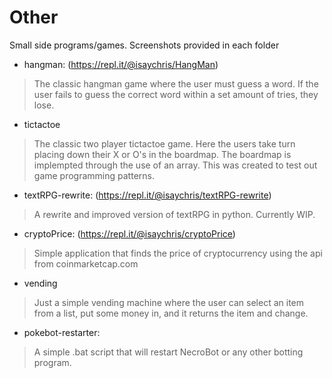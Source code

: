 # Other
Small side programs/games. Screenshots provided in each folder


- hangman: (https://repl.it/@isaychris/HangMan)
> The classic hangman game where the user must guess a word. If the user fails to guess the correct word within a set amount of tries, they lose.
- tictactoe
> The classic two player tictactoe game. Here the users take turn placing down their X or O's in the boardmap. The boardmap is implempted through the use of an array. This was created to test out game programming patterns.
- textRPG-rewrite: (https://repl.it/@isaychris/textRPG-rewrite)
> A rewrite and improved version of textRPG in python. Currently WIP.
- cryptoPrice: (https://repl.it/@isaychris/cryptoPrice)
> Simple application that finds the price of cryptocurrency using the api from coinmarketcap.com
- vending
> Just a simple vending machine where the user can select an item from a list, put some money in, and it returns the item and change.
- pokebot-restarter:
> A simple .bat script that will restart NecroBot or any other botting program.